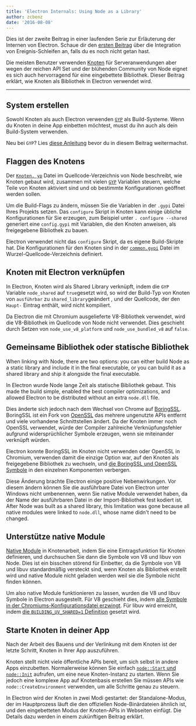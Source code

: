 ```yaml
---
title: 'Electron Internals: Using Node as a Library'
author: zcbenz
date: '2016-08-08'
---
```


Dies ist der zweite Beitrag in einer laufenden Serie zur Erläuterung der Internen von Electron. Schaue dir den [ersten Beitrag](https://electronjs.org/blog/2016/07/28/electron-internals-node-integration) über die Integration von Ereignis-Schleifen an, falls du es noch nicht getan hast.

Die meisten Benutzer verwenden [Knoten](https://nodejs.org) für Serveranwendungen aber wegen der reichen API Set und der blühenden Community von Node eignet es sich auch hervorragend für eine eingebettete Bibliothek. Dieser Beitrag erklärt, wie Knoten als Bibliothek in Electron verwendet wird.

---

## System erstellen

Sowohl Knoten als auch Electron verwenden [`GYP`](https://gyp.gsrc.io) als Build-Systeme. Wenn du Knoten in deine App einbetten möchtest, musst du ihn auch als dein Build-System verwenden.

Neu bei `GYP`? Lies [diese Anleitung](https://gyp.gsrc.io/docs/UserDocumentation.md) bevor du in diesem Beitrag weitermachst.

## Flaggen des Knotens

Der [`Knoten. yp`](https://github.com/nodejs/node/blob/v6.3.1/node.gyp) Datei im Quellcode-Verzeichnis von Node beschreibt, wie Knoten gebaut wird, zusammen mit vielen [`GYP`](https://gyp.gsrc.io) Variablen steuern, welche Teile von Knoten aktiviert sind und ob bestimmte Konfigurationen geöffnet werden sollen.

Um die Build-Flags zu ändern, müssen Sie die Variablen in der `.gypi` Datei Ihres Projekts setzen. Das `configure` Skript in Knoten kann einige übliche Konfigurationen für Sie erzeugen, zum Beispiel unter `. configure --shared` generiert eine `config.gypi` mit Variablen, die den Knoten anweisen, als freigegebene Bibliothek zu bauen.

Electron verwendet nicht das `configure` Skript, da es eigene Build-Skripte hat. Die Konfigurationen für den Knoten sind in der [`common.gypi`](https://github.com/electron/electron/blob/master/common.gypi) Datei im Wurzel-Quellcode-Verzeichnis definiert.

## Knoten mit Electron verknüpfen

In Electron, Knoten wird als Shared Library verknüpft, indem die `GYP` Variable `node_shared` auf `true`gesetzt wird, so wird der Build-Typ von Knoten von `ausführbar` zu `shared_library`geändert , und der Quellcode, der den `Haupt-` Eintrag enthält, wird nicht kompiliert.

Da Electron die mit Chromium ausgelieferte V8-Bibliothek verwendet, wird die V8-Bibliothek im Quellcode von Node nicht verwendet. Dies geschieht durch Setzen von `node_use_v8_platform` und `node_use_bundled_v8` auf `false`.

## Gemeinsame Bibliothek oder statische Bibliothek

When linking with Node, there are two options: you can either build Node as a static library and include it in the final executable, or you can build it as a shared library and ship it alongside the final executable.

In Electron wurde Node lange Zeit als statische Bibliothek gebaut. This made the build simple, enabled the best compiler optimizations, and allowed Electron to be distributed without an extra `node.dll` file.

Dies änderte sich jedoch nach dem Wechsel von Chrome auf [BoringSSL](https://boringssl.googlesource.com/boringssl). BoringSSL ist ein Fork von [OpenSSL](https://www.openssl.org) das mehrere ungenutzte APIs entfernt und viele vorhandene Schnittstellen ändert. Da der Knoten immer noch OpenSSL verwendet, würde der Compiler zahlreiche Verknüpfungsfehler aufgrund widersprüchlicher Symbole erzeugen, wenn sie miteinander verknüpft würden.

Electron konnte BoringSSL im Knoten nicht verwenden oder OpenSSL in Chromium, verwenden damit die einzige Option war, auf den Knoten als freigegebene Bibliothek zu wechseln, und [die BoringSSL und OpenSSL Symbole](https://github.com/electron/electron/blob/v1.3.2/common.gypi#L209-L218) in den einzelnen Komponenten verbergen.

Diese Änderung brachte Electron einige positive Nebenwirkungen. Vor diesem ändern können Sie die ausführbare Datei von Electron unter Windows nicht umbenennen, wenn Sie native Module verwendet haben, da der Name der ausführbaren Datei in der Import-Bibliothek fest kodiert ist. After Node was built as a shared library, this limitation was gone because all native modules were linked to `node.dll`, whose name didn't need to be changed.

## Unterstütze native Module

[Native Module](https://nodejs.org/api/addons.html) in Knotenarbeit, indem Sie eine Eintragsfunktion für Knoten definieren, und durchsuchen Sie dann die Symbole von V8 und libuv von Node. Dies ist ein bisschen störend für Einbetter, da die Symbole von V8 und libuv standardmäßig versteckt sind, wenn Knoten als Bibliothek erstellt wird und native Module nicht geladen werden weil sie die Symbole nicht finden können.

Um also native Module funktionieren zu lassen, wurden die V8 und libuv Symbole in Electron ausgestellt. Für V8 geschieht dies, indem [alle Symbole in der Chromiums-Konfigurationsdatei erzwingt](https://github.com/electron/libchromiumcontent/blob/v51.0.2704.61/chromiumcontent/chromiumcontent.gypi#L104-L122). Für libuv wird erreicht, indem [die `BUILDING_UV_SHARED=1` Definition](https://github.com/electron/electron/blob/v1.3.2/common.gypi#L219-L228) gesetzt wird.

## Starte Knoten in deiner App

Nach der Arbeit des Bauens und der Verlinkung mit dem Knoten ist der letzte Schritt, Knoten in Ihrer App auszuführen.

Knoten stellt nicht viele öffentliche APIs bereit, um sich selbst in andere Apps einzubetten. Normalerweise können Sie einfach [`node::Start` und `node::Init`](https://github.com/nodejs/node/blob/v6.3.1/src/node.h#L187-L191) aufrufen, um eine neue Knoten-Instanz zu starten. Wenn Sie jedoch eine komplexe App auf Knotenbasis erstellen Sie müssen APIs wie `node::CreateEnvironment` verwenden, um alle Schritte genau zu steuern.

In Electron wird der Knoten in zwei Modi gestartet: der Standalone-Modus, der im Hauptprozess läuft die den offiziellen Node-Binärdateien ähnlich ist, und den eingebetteten Modus der Knoten-APIs in Webseiten einfügt. Die Details dazu werden in einem zukünftigen Beitrag erklärt.

